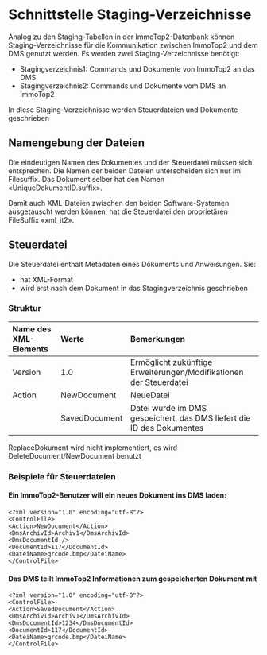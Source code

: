 # Schnittstelle Staging-Verzeichnisse
Analog zu den Staging-Tabellen in der ImmoTop2-Datenbank können Staging-Verzeichnisse für die Kommunikation zwischen ImmoTop2 und dem DMS genutzt werden.
Es werden zwei Staging-Verzeichnisse benötigt:
- Stagingverzeichnis1: Commands und Dokumente von ImmoTop2 an das DMS
- Stagingverzeichnis2: Commands und Dokumente vom DMS an ImmoTop2

In diese Staging-Verzeichnisse werden Steuerdateien und Dokumente geschrieben

## Namengebung der Dateien
Die eindeutigen Namen des Dokumentes und der Steuerdatei müssen sich entsprechen. 
Die Namen der beiden Dateien unterscheiden sich nur im Filesuffix. 
Das Dokument selber hat den Namen «UniqueDokumentID.suffix».

Damit auch XML-Dateien zwischen den beiden Software-Systemen ausgetauscht werden können, hat die Steuerdatei den proprietären FileSuffix «xml_it2».

## Steuerdatei
Die Steuerdatei enthält Metadaten eines Dokuments und Anweisungen. Sie:
- hat XML-Format
- wird erst nach dem Dokument in das Stagingverzeichnis geschrieben

### Struktur
| Name des XML-Elements    | Werte         | Bemerkungen                                                                                                                                                                                                           |
| :----------------------- | :------------ | :-------------------------------------------------------------------------------------------------------------------------------------------------------------------------------------------------------------------- |
| Version                  | 1.0           | Ermöglicht zukünftige Erweiterungen/Modifikationen der Steuerdatei  |
| Action                   | NewDocument   | NeueDatei                                                     |
|                          | SavedDocument | Datei wurde im DMS gespeichert, das DMS liefert die ID des Dokumentes                                                                                |

ReplaceDokument wird nicht implementiert, es wird DeleteDocument/NewDocument benutzt

### Beispiele für Steuerdateien

#### Ein ImmoTop2-Benutzer will ein neues Dokument ins DMS laden:
 ```
 <?xml version="1.0" encoding="utf-8"?>
<ControlFile>
<Action>NewDocument</Action>
<DmsArchivId>Archiv1</DmsArchivId>
<DmsDocumentId />
<DocumentId>117</DocumentId>
<DateiName>qrcode.bmp</DateiName>
</ControlFile>
```

#### Das DMS teilt ImmoTop2 Informationen zum gespeicherten Dokument mit
```
<?xml version="1.0" encoding="utf-8"?>
<ControlFile>
<Action>SavedDocument</Action>
<DmsArchivId>Archiv1</DmsArchivId>
<DmsDocumentId>1234</DmsDocumentId>
<DocumentId>117</DocumentId>
<DateiName>qrcode.bmp</DateiName>
</ControlFile>
```


